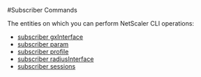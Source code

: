 #Subscriber Commands

The entities on which you can perform NetScaler CLI operations:
<ul><li><a href="../../subscriber/subscriber-gxinterface/subscriber-gxinterface">subscriber gxInterface</a></li><li><a href="../../subscriber/subscriber-param/subscriber-param">subscriber param</a></li><li><a href="../../subscriber/subscriber-profile/subscriber-profile">subscriber profile</a></li><li><a href="../../subscriber/subscriber-radiusinterface/subscriber-radiusinterface">subscriber radiusInterface</a></li><li><a href="../../subscriber/subscriber-sessions/subscriber-sessions">subscriber sessions</a></li></ul>



